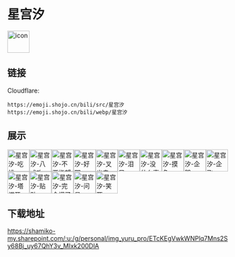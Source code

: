 # 星宫汐
<img src="https://emoji.shojo.cn/bili/src/星宫汐/icon.png" width="50" height="50" alt="icon">

## 链接
Cloudflare:
```
https://emoji.shojo.cn/bili/src/星宫汐
https://emoji.shojo.cn/bili/webp/星宫汐
```
## 展示
<img src="https://emoji.shojo.cn/bili/src/星宫汐/星宫汐-吃桃.png" width="50" height="50" alt="星宫汐-吃桃"><img src="https://emoji.shojo.cn/bili/src/星宫汐/星宫汐-八成攻.png" width="50" height="50" alt="星宫汐-八成攻"><img src="https://emoji.shojo.cn/bili/src/星宫汐/星宫汐-不要指望.png" width="50" height="50" alt="星宫汐-不要指望"><img src="https://emoji.shojo.cn/bili/src/星宫汐/星宫汐-好耶.png" width="50" height="50" alt="星宫汐-好耶"><img src="https://emoji.shojo.cn/bili/src/星宫汐/星宫汐-叉出去.png" width="50" height="50" alt="星宫汐-叉出去"><img src="https://emoji.shojo.cn/bili/src/星宫汐/星宫汐-泪目.png" width="50" height="50" alt="星宫汐-泪目"><img src="https://emoji.shojo.cn/bili/src/星宫汐/星宫汐-没什么事.png" width="50" height="50" alt="星宫汐-没什么事"><img src="https://emoji.shojo.cn/bili/src/星宫汐/星宫汐-摸鱼.png" width="50" height="50" alt="星宫汐-摸鱼"><img src="https://emoji.shojo.cn/bili/src/星宫汐/星宫汐-企鹅.png" width="50" height="50" alt="星宫汐-企鹅"><img src="https://emoji.shojo.cn/bili/src/星宫汐/星宫汐-企飞.png" width="50" height="50" alt="星宫汐-企飞"><img src="https://emoji.shojo.cn/bili/src/星宫汐/星宫汐-塔塔开.png" width="50" height="50" alt="星宫汐-塔塔开"><img src="https://emoji.shojo.cn/bili/src/星宫汐/星宫汐-贴贴.png" width="50" height="50" alt="星宫汐-贴贴"><img src="https://emoji.shojo.cn/bili/src/星宫汐/星宫汐-完全懂了.png" width="50" height="50" alt="星宫汐-完全懂了"><img src="https://emoji.shojo.cn/bili/src/星宫汐/星宫汐-问号.png" width="50" height="50" alt="星宫汐-问号"><img src="https://emoji.shojo.cn/bili/src/星宫汐/星宫汐-笑死.png" width="50" height="50" alt="星宫汐-笑死">

## 下载地址

https://shamiko-my.sharepoint.com/:u:/g/personal/img_yuru_pro/ETcKEgVwkWNPlq7Mns2Sy68Bj_uy67QhY3v_MIxk200DlA